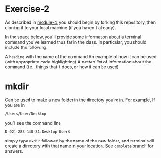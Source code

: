 # Exercise-2

As described in [module-4](https://github.com/INFO-201/m4-git-intro), you should begin by forking this repository, then cloning it to your local machine (if you haven't already).

In the space below, you'll provide some information about a terminal command you've learned thus far in the class. In particular, you should include the following:

A `heading` with the name of the command
An example of how it can be used (with appropriate code highlighting)
A _nested list_ of information about the command (i.e., things that it does, or how it can be used)

mkdir
=====

Can be used to make a new folder in the directory you’re in. For example, If you are in 
```
/Users/User/Desktop
```
you’ll see the command line
```
D-921-283-148-31:Desktop User$
```
simply type ```mkdir``` followed by the name of the new folder, and terminal will create a directory with that name in your location. See `complete` branch for answers.
